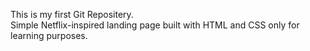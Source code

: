 This is my first Git Repositery.
<br>
 Simple Netflix-inspired landing page built with HTML and CSS only for learning purposes.
